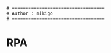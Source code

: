 ```shell
# ==================================
# Author : mikigo
# ==================================
```

# RPA

